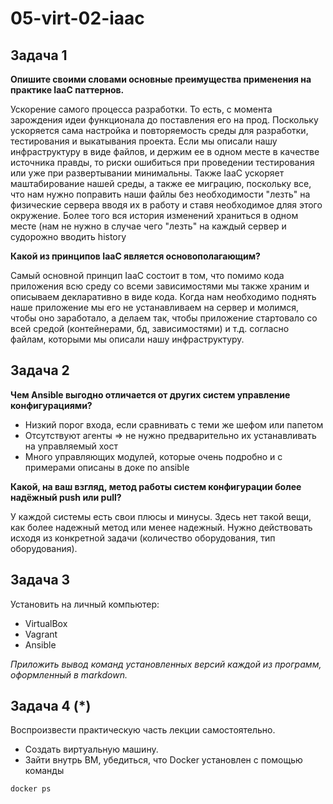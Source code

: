 # 05-virt-02-iaac


## Задача 1
**Опишите своими словами основные преимущества применения на практике IaaC паттернов.**

 Ускорение самого процесса разработки. То есть, с момента зарождения идеи функционала до поставления его на прод. Поскольку ускоряется сама настройка и повторяемость среды для разработки, тестирования и выкатывания проекта. Если мы описали нашу инфраструктуру в виде файлов, и держим ее в одном месте в качестве источника правды, то риски ошибиться при проведении тестирования или уже при развертывании минимальны. Также IaaC ускоряет маштабирование нашей среды, а также ее миграцию, поскольку все, что нам нужно поправить наши файлы без необходимости "лезть" на физические сервера вводя их в работу и ставя необходимое дляя этого окружение. Более того вся история изменений храниться в одном месте (нам не нужно в случае чего "лезть" на каждый сервер и судорожно вводить history

**Какой из принципов IaaC является основополагающим?**

Самый основной принцип IaaC состоит в том, что помимо кода приложения всю среду со всеми зависимостями мы также храним и описываем декларативно в виде кода. Когда нам необходимо поднять наше приложение мы его не устанавливаем на сервер и молимся, чтобы оно заработало, а делаем так, чтобы приложение стартовало со всей средой (контейнерами, бд, зависимостями) и т.д. согласно файлам, которыми мы описали нашу инфраструктуру.

## Задача 2
**Чем Ansible выгодно отличается от других систем управление конфигурациями?**
- Низкий порог входа, если сравнивать с теми же шефом или папетом
- Отсутствуют агенты => не нужно предварительно их устанавливать на управляемый хост
- Много управляющих модулей, которые очень подробно и с примерами описаны в доке по ansible

**Какой, на ваш взгляд, метод работы систем конфигурации более надёжный push или pull?**

У каждой системы есть свои плюсы и минусы. Здесь нет такой вещи, как более надежный метод или менее надежный. Нужно действовать исходя из конкретной задачи (количество оборудования, тип оборудования).

## Задача 3

Установить на личный компьютер:

- VirtualBox
- Vagrant
- Ansible

*Приложить вывод команд установленных версий каждой из программ, оформленный в markdown.*

## Задача 4 (*)

Воспроизвести практическую часть лекции самостоятельно.

- Создать виртуальную машину.
- Зайти внутрь ВМ, убедиться, что Docker установлен с помощью команды
```
docker ps
```
